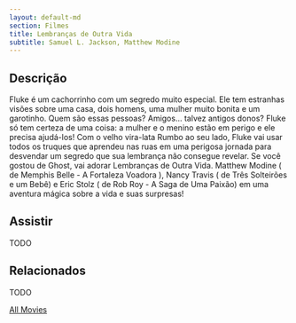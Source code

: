 ```yaml
---
layout: default-md
section: Filmes
title: Lembranças de Outra Vida
subtitle: Samuel L. Jackson, Matthew Modine
---
```


## Descrição
Fluke é um cachorrinho com um segredo muito especial. Ele tem estranhas visões sobre uma casa, dois homens, uma mulher muito bonita e um garotinho. Quem são essas pessoas? Amigos... talvez antigos donos? Fluke só tem certeza de uma coisa: a mulher e o menino estão em perigo e ele precisa ajudá-los! Com o velho vira-lata Rumbo ao seu lado, Fluke vai usar todos os truques que aprendeu nas ruas em uma perigosa jornada para desvendar um segredo que sua lembrança não consegue revelar. Se você gostou de Ghost, vai adorar Lembranças de Outra Vida. Matthew Modine ( de Memphis Belle - A Fortaleza Voadora ), Nancy Travis ( de Três Solteirões e um Bebê) e Eric Stolz ( de Rob Roy - A Saga de Uma Paixão) em uma aventura mágica sobre a vida e suas surpresas!  

## Assistir
TODO

## Relacionados
TODO


<a href="/movies" class="button">All Movies</a>